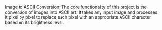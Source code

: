 Image to ASCII Conversion: The core functionality of this project is the conversion of images into ASCII art. It takes any input image and processes it pixel by pixel to replace each pixel with an appropriate ASCII character based on its brightness level.
